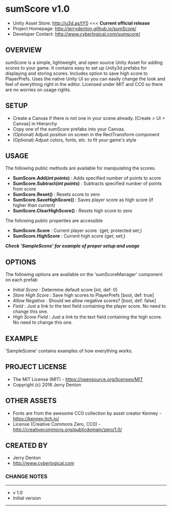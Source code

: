 # sumScore v1.0

- Unity Asset Store: http://u3d.as/tY0 <<< **Current official release**
- Project Homepage: http://jerrydenton.github.io/sumScore/
- Developer Contact: http://www.cyberlogical.com/sumscore/

## OVERVIEW
sumScore is a simple, lightweight, and open source Unity Asset for adding scores to your game. 
It contains easy to set up Unity3d prefabs for displaying and storing scores. Includes option to 
save high score to PlayerPrefs. Uses the native Unity UI so you can easily change the look and 
feel of everything right in the editor. Licensed under MIT and CC0 so there are no worries on 
usage rights.

## SETUP
- Create a Canvas if there is not one in your scene already. [Create > UI > Canvas] in Hierarchy
- Copy one of the sumScore prefabs into your Canvas.
- (Optional) Adjust position on screen in the RectTransform component
- (Optional) Adjust colors, fonts, etc. to fit your game's style

## USAGE
The following public methods are available for manipulating the scores.

- **SumScore.Add(_int points_)** : Adds specified number of points to score
- **SumScore.Subtract(_int points_)** : Subtracts specified number of points from score
- **SumScore.Reset()** : Resets score to zero
- **SumScore.SaveHighScore()** : Saves player score as high score (if higher than current)
- **SumScore.ClearHighScore()** : Resets high score to zero

The following public properties are accessible

- **SumScore.Score** : Current player score. {get; protected set;}
- **SumScore.HighScore** : Current high score {get; set;}

**_Check 'SampleScene' for example of proper setup and usage_**

## OPTIONS
The following options are available on the 'sumScoreManager' component on each prefab

- *Initial Score* : Determine default score [int, def: 0]
- *Store High Score* : Save high scores to PlayerPrefs [bool, def: true]
- *Allow Negative* : Should we allow negative scores? [bool, def: false]
- *Field* : Just a link to the text field containing the player score. No need to change this one.
- *High Score Field* : Just a link to the text field containing the high score. No need to change this one.

## EXAMPLE
'SampleScene' contains examples of how everything works.

## PROJECT LICENSE
- The MIT License (MIT) - https://opensource.org/licenses/MIT
- Copyright (c) 2016 Jerry Denton

## OTHER ASSETS
- Fonts are from the awesome CC0 collection by asset creator Kenney - https://kenney.itch.io/
- License (Creative Commons Zero, CC0) - http://creativecommons.org/publicdomain/zero/1.0/

## CREATED BY
- Jerry Denton
- http://www.cyberlogical.com

### CHANGE NOTES
----------------------------------------------------------

- v 1.0
- Initial version

----------------------------------------------------------
